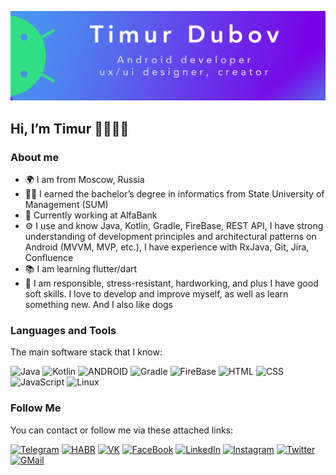 ![Header](https://github.com/TimurDubov/TimurDubov/blob/main/assets/GitHubLogo.png) 

## Hi, I’m Timur 👋👨🏻‍💻

### About me

* 🌍 I am from Moscow, Russia
* 👨‍🎓 I earned the bachelor’s degree in informatics from State University of Management (SUM)
* 🏢 Currently working at AlfaBank
* ⚙️ I use and know Java, Kotlin, Gradle, FireBase, REST API, I have strong understanding of development principles and architectural patterns on Android (MVVM, MVP, etc.), I have experience with RxJava, Git, Jira, Confluence
* 📚 I am learning flutter/dart
* 💬 I am responsible, stress-resistant, hardworking, and plus I have good soft skills. I love to develop and improve myself, as well as learn something new. And I also like dogs


### Languages and Tools
The main software stack that I know:

![Java](https://img.shields.io/badge/-JAVA-6400E1?style=for-the-badge&logo=java)
![Kotlin](https://img.shields.io/badge/-KOTLIN-5E00E2?style=for-the-badge&logo=kotlin&logoColor=ffffff)
![ANDROID](https://img.shields.io/badge/-ANDROIDSDK-5311E3?style=for-the-badge&logo=android&logoColor=ffffff)
![Gradle](https://img.shields.io/badge/-GRADLE-4832E6?style=for-the-badge&logo=gradle)
![FireBase](https://img.shields.io/badge/-FIREBASE-4451E9?style=for-the-badge&logo=firebase&logoColor=ffffff)
![HTML](https://img.shields.io/badge/-HTML-3F68EA?style=for-the-badge&logo=html5&logoColor=ffffff)
![CSS](https://img.shields.io/badge/-CSS-3B74EC?style=for-the-badge&logo=css3)
![JavaScript](https://img.shields.io/badge/-JavaScript-3A7DEB?style=for-the-badge&logo=javascript&logoColor=ffffff)
![Linux](https://img.shields.io/badge/-Linux-3A81EC?style=for-the-badge&logo=linux&logoColor=ffffff)


### Follow Me

You can contact or follow me via these attached links:

[![Telegram](https://img.shields.io/badge/-Telegram-6400E1?style=for-the-badge&logo=Southwest-Airlines&logoColor=ffffff)](http://t.me/noobariouse)
[![HABR](https://img.shields.io/badge/-HABR-5311E3?style=for-the-badge&logo=habr&logoColor=ffffff)](https://habr.com/ru/users/noobariouse/)
[![VK](https://img.shields.io/badge/-VKONTAKTE-4832E6?style=for-the-badge&logo=vk&logoColor=ffffff)](https://vk.com/timur_dubov)
[![FaceBook](https://img.shields.io/badge/-FaceBook-4451E9?style=for-the-badge&logo=facebook&logoColor=ffffff)](facebook.com/DubovTimur)
[![LinkedIn](https://img.shields.io/badge/-LinkedIn-3F68EA?style=for-the-badge&logo=linkedin)](https://www.linkedin.com/in/timur-dubov/)
[![Instagram](https://img.shields.io/badge/-Instagram-3B74EC?style=for-the-badge&logo=instagram&logoColor=ffffff)](https://www.instagram.com/tmrdbv/)
[![Twitter](https://img.shields.io/badge/-Twitter-3A7DEB?style=for-the-badge&logo=twitter&logoColor=ffffff)](https://twitter.com/tmrdbv/)
[![GMail](https://img.shields.io/badge/-Gmail-3A81EC?style=for-the-badge&logo=gmail&logoColor=ffffff)](mailto:tdubov98@gmail.com)



